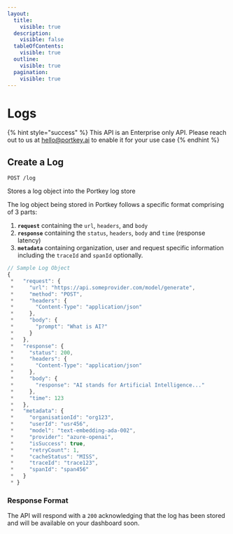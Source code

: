 ```yaml
---
layout:
  title:
    visible: true
  description:
    visible: false
  tableOfContents:
    visible: true
  outline:
    visible: true
  pagination:
    visible: true
---
```


# Logs

{% hint style="success" %}
This API is an Enterprise only API. Please reach out to us at hello@portkey.ai to enable it for your use case
{% endhint %}

## Create a Log

`POST /log`

Stores a log object into the Portkey log store

The log object being stored in Portkey follows a specific format comprising of 3 parts:

1. **`request`** containing the `url`, `headers`, and `body`
2. **`response`** containing the `status`, `headers`, `body` and `time` (response latency)
3. **`metadata`** containing organization, user and request specific information including the `traceId` and `spanId` optionally.

```javascript
// Sample Log Object
{
 *   "request": {
 *     "url": "https://api.someprovider.com/model/generate",
 *     "method": "POST",
 *     "headers": {
 *       "Content-Type": "application/json"
 *     },
 *     "body": {
 *       "prompt": "What is AI?"
 *     }
 *   },
 *   "response": {
 *     "status": 200,
 *     "headers": {
 *       "Content-Type": "application/json"
 *     },
 *     "body": {
 *       "response": "AI stands for Artificial Intelligence..."
 *     },
 *     "time": 123
 *   },
 *   "metadata": {
 *     "organisationId": "org123",
 *     "userId": "usr456",
 *     "model": "text-embedding-ada-002",
 *     "provider": "azure-openai",
 *     "isSuccess": true,
 *     "retryCount": 1,
 *     "cacheStatus": "MISS",
 *     "traceId": "trace123",
 *     "spanId": "span456"
 *   }
 * }
```

### Response Format

The API will respond with a `200` acknowledging that the log has been stored and will be available on your dashboard soon.
